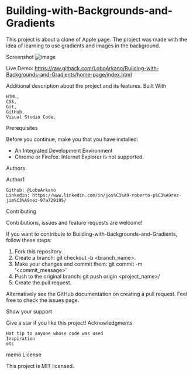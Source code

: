 # Building-with-Backgrounds-and-Gradients
This project is about a clone of Apple page.
The project was made with the idea of learning to use gradients and images in the background.


Screenshot
![image](https://user-images.githubusercontent.com/33432289/75793088-77ee2600-5d34-11ea-93b7-ef22f8888046.png)

Live Demo:
https://raw.githack.com/LoboArkano/Building-with-Backgrounds-and-Gradients/home-page/index.html


Additional description about the project and its features.
Built With

    HTML,
    CSS,
    Git,
    GitHub,
    Visual Studio Code.


Prerequisites

Before you continue, make you that you have installed:

* An Integrated Development Environment
* Chrome or Firefox. Internet Explorer is not supported.


Authors

Author1

    Github: @LoboArkano
    Linkedin: https://www.linkedin.com/in/jos%C3%A9-roberto-p%C3%A9rez-jim%C3%A9nez-97a729195/


Contributing

Contributions, issues and feature requests are welcome!

If you want to contribute to Building-with-Backgrounds-and-Gradients, follow these steps:

1. Fork this repository.
2. Create a branch: git checkout -b <branch_name>.
3. Make your changes and commit them: git commit -m '<commit_message>'
4. Push to the original branch: git push origin <project_name>/<location>
5. Create the pull request.

Alternatively see the GitHub documentation on creating a pull request.
Feel free to check the issues page.


Show your support

Give a star if you like this project!
Acknowledgments

    Hat tip to anyone whose code was used
    Inspiration
    etc


memo License

This project is MIT licensed.